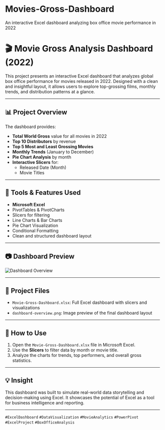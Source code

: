 # Movies-Gross-Dashboard
 An interactive Excel dashboard analyzing box office movie performance in 2022
# 🎬 Movie Gross Analysis Dashboard (2022)

This project presents an interactive Excel dashboard that analyzes global box office performance for movies released in 2022. Designed with a clean and insightful layout, it allows users to explore top-grossing films, monthly trends, and distribution patterns at a glance.

---

## 📊 Project Overview

The dashboard provides:
- **Total World Gross** value for all movies in 2022
- **Top 10 Distributors** by revenue
- **Top 5 Most and Least Grossing Movies**
- **Monthly Trends** (January to December)
- **Pie Chart Analysis** by month
- **Interactive Slicers** for:
  - Released Date (Month)
  - Movie Titles

---

## 🧰 Tools & Features Used

- **Microsoft Excel**
- PivotTables & PivotCharts
- Slicers for filtering
- Line Charts & Bar Charts
- Pie Chart Visualization
- Conditional Formatting
- Clean and structured dashboard layout

---

## 📷 Dashboard Preview

![Dashboard Overview](dashboard-overview.png)

---

## 📁 Project Files

- `Movie-Gross-Dashboard.xlsx`: Full Excel dashboard with slicers and visualizations
- `dashboard-overview.png`: Image preview of the final dashboard layout

---

## 🚀 How to Use

1. Open the `Movie-Gross-Dashboard.xlsx` file in Microsoft Excel.
2. Use the **Slicers** to filter data by month or movie title.
3. Analyze the charts for trends, top performers, and overall gross statistics.

---

## 💡 Insight

This dashboard was built to simulate real-world data storytelling and decision-making using Excel. It showcases the potential of Excel as a tool for business intelligence and reporting.

---

`#ExcelDashboard` `#DataVisualization` `#MovieAnalytics` `#PowerPivot` `#ExcelProject` `#BoxOfficeAnalysis`
